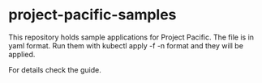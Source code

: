 # project-pacific-samples
This repository holds sample applications for Project Pacific. The file is in yaml format. Run them with 
kubectl apply -f <file name> -n <namespace> format and they will be applied.

For details check the guide.
